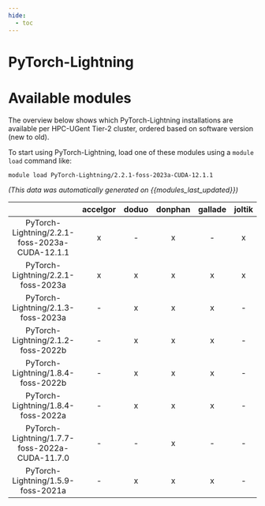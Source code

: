 ```yaml
---
hide:
  - toc
---
```


PyTorch-Lightning
=================

# Available modules


The overview below shows which PyTorch-Lightning installations are available per HPC-UGent Tier-2 cluster, ordered based on software version (new to old).

To start using PyTorch-Lightning, load one of these modules using a `module load` command like:

```shell
module load PyTorch-Lightning/2.2.1-foss-2023a-CUDA-12.1.1
```

*(This data was automatically generated on {{modules_last_updated}})*  

| |accelgor|doduo|donphan|gallade|joltik|shinx|
| :---: | :---: | :---: | :---: | :---: | :---: | :---: |
|PyTorch-Lightning/2.2.1-foss-2023a-CUDA-12.1.1|x|-|x|-|x|-|
|PyTorch-Lightning/2.2.1-foss-2023a|x|x|x|x|x|x|
|PyTorch-Lightning/2.1.3-foss-2023a|-|x|x|x|-|-|
|PyTorch-Lightning/2.1.2-foss-2022b|-|x|x|x|-|-|
|PyTorch-Lightning/1.8.4-foss-2022b|-|x|x|x|-|-|
|PyTorch-Lightning/1.8.4-foss-2022a|-|x|x|x|-|-|
|PyTorch-Lightning/1.7.7-foss-2022a-CUDA-11.7.0|-|-|x|-|-|-|
|PyTorch-Lightning/1.5.9-foss-2021a|-|x|x|x|-|-|
